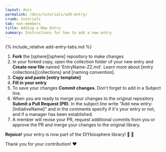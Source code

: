 ```yaml
---
layout: docs
permalink: /docs/tutorials/add-entry/
crumb: tutorials
tab: non-members
title: Adding a New Entry
summary: Instructions for how to add a new entry
---
```


{% include_relative add-entry-tabs.md %}


1. **Fork** the [sphere][sphere] repository to make changes
2. In your forked copy, open the collection folder of your new entry and **Create new file** named 'EntryName-ZZ.md'. Learn more about [entry collections][collections] and [naming convention].
3. **Copy and paste [entry template]**
4. **Fill in your entry**
5. To save your changes **Commit changes**. Don't forget to add in a Subject line.
6. When you are ready to merge your changes to the original repository **Submit a Pull Request (PR)**. In the subject line write "Add new entry: [InitiativeName]" and in the comments specify if it's your entry or not, and if a manager has been established.
7. A member will revise your PR, request additional commits from you or approve the PR and merge your changes to the original library.

**Rejoice!** your entry is now part of the DIYbiosphere library! :clap: :clap:

Thank you for your contribution! :heart:
